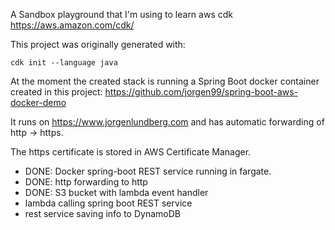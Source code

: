 A Sandbox playground that I'm using to learn aws cdk
https://aws.amazon.com/cdk/

This project was originally generated with:

    cdk init --language java

At the moment the created stack is running a Spring Boot docker container
created in this project: https://github.com/jorgen99/spring-boot-aws-docker-demo

It runs on https://www.jorgenlundberg.com and has automatic forwarding
of http -> https.

The https certificate is stored in AWS Certificate Manager.

- DONE: Docker spring-boot REST service running in fargate.
- DONE: http forwarding to http
- DONE: S3 bucket with lambda event handler
- lambda calling spring boot REST service
- rest service saving info to DynamoDB
